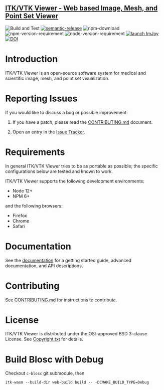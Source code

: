 ## [ITK/VTK Viewer - Web based Image, Mesh, and Point Set Viewer](http://kitware.github.io/itk-vtk-viewer/)

![Build and Test](https://github.com/Kitware/itk-vtk-viewer/workflows/Build%20and%20Test/badge.svg)
[![semantic-release](https://img.shields.io/badge/%20%20%F0%9F%93%A6%F0%9F%9A%80-semantic--release-e10079.svg)](https://github.com/semantic-release/semantic-release)
![npm-download](https://img.shields.io/npm/dm/itk-vtk-viewer.svg)
![npm-version-requirement](https://img.shields.io/badge/npm->=8.0.0-brightgreen.svg)
![node-version-requirement](https://img.shields.io/badge/node->=12.0.0-brightgreen.svg)
[![launch ImJoy](https://imjoy.io/static/badge/launch-imjoy-badge.svg)](http://imjoy.io/#/app?plugin=https://kitware.github.io/itk-vtk-viewer/app/)
[![DOI](https://zenodo.org/badge/92198432.svg)](https://zenodo.org/badge/latestdoi/92198432)

# Introduction

ITK/VTK Viewer is an open-source software system for medical and
scientific image, mesh, and point set visualization.

# Reporting Issues

If you would like to discuss a bug or possible improvement:

1. If you have a patch, please read the [CONTRIBUTING.md][] document.

2. Open an entry in the [Issue Tracker][].

[contributing.md]: CONTRIBUTING.md
[issue tracker]: https://github.com/Kitware/itk-vtk-viewer/issues

# Requirements

In general ITK/VTK Viewer tries to be as portable as possible; the specific configurations below are tested and known to work.

ITK/VTK Viewer supports the following development environments:

- Node 12+
- NPM 6+

and the following browsers:

- Firefox
- Chrome
- Safari

# Documentation

See the [documentation](https://kitware.github.io/itk-vtk-viewer) for a
getting started guide, advanced documentation, and API descriptions.

# Contributing

See [CONTRIBUTING.md](CONTRIBUTING.md) for instructions to contribute.

# License

ITK/VTK Viewer is distributed under the OSI-approved BSD 3-clause License.
See [Copyright.txt][] for details.

[copyright.txt]: Copyright.txt

# Build Blosc with Debug

Checkout `c-blosc` git submodule, then

`itk-wasm --build-dir web-build build -- -DCMAKE_BUILD_TYPE=Debug`
